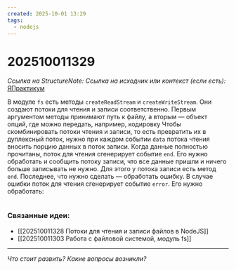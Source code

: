 ```yaml
---
created: 2025-10-01 13:29
tags:
  - nodejs
---
```

# 202510011329
*Ссылка на StructureNote:*
*Ссылка на исходник или контекст (если есть):* [ЯПрактикум](https://practicum.yandex.ru/learn/backend-nodejs/courses/16b47298-e20d-4fde-9619-1ab305039a00/sprints/564238/topics/57910525-b12b-4241-8764-6b23c37a80fc/lessons/cfdcffd9-668b-4969-b37d-a99b7d93f74e/)

В модуле `fs` есть методы `createReadStream` и `createWriteStream`. Они создают потоки для чтения и записи соответственно. Первым аргументом методы принимают путь к файлу, а вторым — объект опций, где можно передать, например, кодировку
Чтобы скомбинировать потоки чтения и записи, то есть превратить их в дуплексный поток, нужно при каждом событии `data` потока чтения вносить порцию данных в поток записи. Когда данные полностью прочитаны, поток для чтения сгенерирует событие `end`. Его нужно обработать и сообщить потоку записи, что все данные пришли и ничего больше записывать не нужно. Для этого у потока записи есть метод `end`. Последнее, что нужно сделать — обработать ошибку. В случае ошибки поток для чтения сгенерирует событие `error`. Его нужно обработать:
```ts

```
### Связанные идеи:
* [[202510011328 Потоки для чтения и записи файлов в NodeJS]]
* [[202510011303 Работа с файловой системой, модуль fs]]
---

*Что стоит развить? Какие вопросы возникли?*